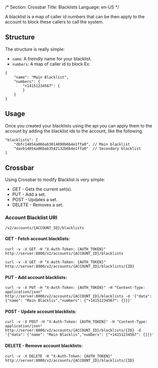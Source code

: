 /*
Section: Crossbar
Title: Blacklists
Language: en-US
*/

A blacklist is a map of caller id numbers that can be then apply to the account to block these callers to call the system.

## Structure

The structure is really simple:

* `name`: A freindly name for your blacklist.
* `numbers`: A map of caller id to block
Ex:
```
{
    "name": "Main Blacklist",
    "numbers": {
        "+14151234567": {
        }
    }
}
```

## Usage

Once you created your blacklists using the api you can apply them to the account by adding the blacklist ids to the account, like the following:

```
"blacklists": [
    "dbfc14854a06bab3014898b6b4e1ffa0", // Main blacklist
    "davb14854a06bab3542132b6b4e1ffa0"  // Secondary blacklist
]
```

## Crossbar

Using Crossbar to modify Blacklist is very simple:

* GET - Gets the current set(s).
* PUT - Add a set.
* POST - Updates a set.
* DELETE - Removes a set.

### Account Blacklist URI

`/v2/accounts/{ACCOUNT_ID}/blacklists`

#### GET - Fetch account blacklists:

    curl -v -X GET -H "X-Auth-Token: {AUTH_TOKEN}" http://server:8000/v2/accounts/{ACCOUNT_ID}/blacklists

    curl -v -X GET -H "X-Auth-Token: {AUTH_TOKEN}" http://server:8000/v2/accounts/{ACCOUNT_ID}/blacklists/{ID}

#### PUT - Add account blacklists:

    curl -v -X PUT -H "X-Auth-Token: {AUTH_TOKEN}" -H "Content-Type: application/json" http://server:8000/v2/accounts/{ACCOUNT_ID}/blacklists -d '{"data": {"name": "Main Blacklis","numbers": {"+14151234567": {}}}'

#### POST - Update account blacklists:

    curl -v -X POST -H "X-Auth-Token: {AUTH_TOKEN}" -H "Content-Type: application/json" http://server:8000/v2/accounts/{ACCOUNT_ID}/blacklists/{ID} -d '{"data": {"name": "Main Blacklis","numbers": {"+14151234567": {}}}'

#### DELETE - Remove account blacklists:

    curl -v -X DELETE -H "X-Auth-Token: {AUTH_TOKEN}" http://server:8000/v2/accounts/{ACCOUNT_ID}/blacklists/{ID}
